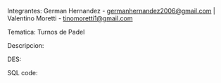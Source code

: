 Integrantes: German Hernandez - germanhernandez2006@gmail.com | Valentino Moretti - tinomoretti1@gmail.com

Tematica: Turnos de Padel

Descripcion: 

DES:

SQL code: 
